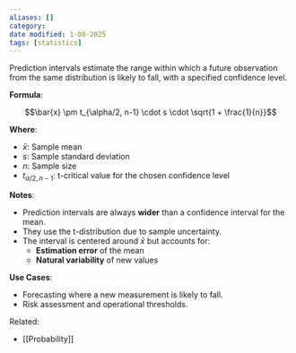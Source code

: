 ```yaml
---
aliases: []
category: 
date modified: 1-08-2025
tags: [statistics]
---
```

Prediction intervals estimate the range within which a future observation from the same distribution is likely to fall, with a specified confidence level.

**Formula**:

$$\bar{x} \pm t_{\alpha/2, n-1} \cdot s \cdot \sqrt{1 + \frac{1}{n}}$$

**Where**:
- $\bar{x}$: Sample mean
- $s$: Sample standard deviation
- $n$: Sample size
- $t_{\alpha/2, n-1}$: t-critical value for the chosen confidence level

**Notes**:
- Prediction intervals are always **wider** than a confidence interval for the mean.
- They use the t-distribution due to sample uncertainty.
- The interval is centered around $\bar{x}$ but accounts for:
    - **Estimation error** of the mean
    - **Natural variability** of new values

**Use Cases**:
- Forecasting where a new measurement is likely to fall.
- Risk assessment and operational thresholds.

Related:
- [[Probability]]